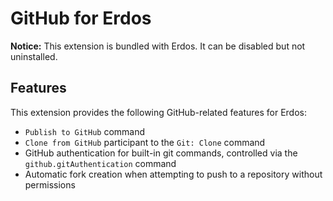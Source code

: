 # GitHub for Erdos

**Notice:** This extension is bundled with Erdos. It can be disabled but not uninstalled.

## Features

This extension provides the following GitHub-related features for Erdos:

- `Publish to GitHub` command
- `Clone from GitHub` participant to the `Git: Clone` command
- GitHub authentication for built-in git commands, controlled via the `github.gitAuthentication` command
- Automatic fork creation when attempting to push to a repository without permissions
